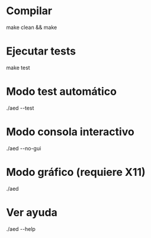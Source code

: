 # Compilar
make clean && make

# Ejecutar tests
make test

# Modo test automático  
./aed --test

# Modo consola interactivo
./aed --no-gui

# Modo gráfico (requiere X11)
./aed

# Ver ayuda
./aed --help